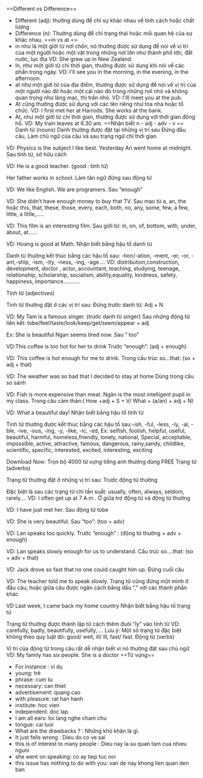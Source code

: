 ==Different vs Difference==
- Different (adj): thường dùng để chỉ sự khác nhau về tính cách hoặc chất lượng
- Difference (n): Thường dùng để chỉ trạng thái hoặc mối quan hệ của sự khác nhau.
==in vs at ==
- in như là một giới từ nơi chốn, nó thường được sử dụng để nói về vị trí của một người hoặc một vật trong những nơi lớn như thành phố lớn, đất nước, lục địa VD: She grew up in New Zealand.
- In, như một giới từ chỉ thời gian, thường được sử dụng khi nói về các phần trong ngày. VD: I'll see you in the morning, in the evening, in the afternoon.
- at như một giới từ của địa điểm, thường được sử dụng để nói về vị trị của một người nào đó hoặc một cái nào đó trong những nơi nhỏ và không quan trọng như làng mạc, thị trấn nhỏ. VD: I'lll meet you at the pub.
- At cũng thường được sử dụng với các tên riêng như tòa nhà hoặc tổ chức. VD: I first met her at Harrods. She works at the bank.
- At, như một giới từ chỉ thời gian, thường được sử dụng với thời gian đồng hồ. VD: My train leaves at 6.30 am.
==Nhận biết n - adj - adv - v ==
Danh từ (nouns)
Danh thường được đặt tại những vị trí sau
Đứng đầu câu, Làm chủ ngữ của câu và sau trạng ngữ chỉ thời gian

VD: Physics is the subject I like best.
Yesterday An went home at midnight.
Sau tính từ, sở hữu cách

VD: He is a good teacher. (good : tính từ)

Her father works in school.
Làm tân ngữ đứng sau động từ

VD: We like English.
We are programers.
Sau “enough”

VD: She didn’t have enough money to buy that TV.
Sau mạo từ a, an, the hoặc this, that, these, those, every, each, both, no, any, some, few, a few, little, a little,…..

VD: This film is an interesting film.
Sau giới từ: in, on, of, bottom, with, under, about, at……

VD: Hoang is good at Math.
Nhận biết bằng hậu tố danh từ

Danh từ thường kết thúc bằng các hậu tố sau: -tion/-ation, -ment, -er, -or, -ant,-ship, -ism, -ity, -ness, -ing, -age….
VD: distribution,construction, development, doctor , actor, accountant, teaching, studying, teenage, relationship, scholarship, socialism, ability,equality, kindness, safety, happiness, importance………..

Tính từ (adjectives)

Tính từ thường đặt  ở các vị trí sau:
Đứng trước danh từ: Adj + N

VD: My Tam is a famous singer. (trước danh từ singer)
Sau  những động từ liên kết: tobe/feel/taste/look/keep/get/seem/appear + adj

Ex: She is beautiful
Ngan seems tired now.
Sau “ too”

VD:This coffee is too hot for her to drink
Trước “enough”: (adj + enough)

VD: This coffee is hot enough for me to drink.
Trong cấu trúc so…that: (so + adj + that)

VD: The weather was so bad that I decided to stay at home
Dùng trong câu so sánh

VD: Fish is more expensive than meat.
Ngân is the most intelligent pupil in my class.
Trong câu cảm thán:( How +adj + S + V/ What + (a/an) + adj + N)

VD:  What a beautiful day!
Nhận biết bằng hậu tố tính từ

Tính từ thường được  kết thúc bằng các hậu tố sau:-ish, -ful, -less, -ly, -al, -ble, -ive, -ous, -ing, -y, -like, -ic, -ed,
Ex: selfish, foolish, helpful, useful, beautiful, harmful, homeless,friendly, lonely, national, Special, acceptable, impossible, active, attractive, famous, dangerous, rainy,sandy, childlike, scientific, specific, interested, excited, interesting, exciting

Download Now: Trọn bộ 4000 từ vựng tiếng anh thường dùng FREE
Trạng từ (adverbs)

Trạng từ thường đặt ở những vị trí sau:
Trước động từ thường

Đặc biệt là sau  các trạng từ chỉ tần suất: usually, often, always, seldom, rarely….
VD: I often get up at 7 A.m .
Ở giữa trợ động từ và động từ thường

VD: I have just met her.
Sau động từ tobe

VD: She is very beautiful.
Sau “too”: (too + adv)

VD: Lan speaks too quickly.
Trước “enough” : (động từ thường + adv + enough)

VD: Lan speaks slowly enough for us to understand.
Cấu trúc so….that: (so + adv + that)

VD: Jack drove so fast that no one could caught him up.
Đứng cuối câu

VD: The teacher told me to speak slowly.
Trạng từ cũng đứng một mình ở đầu câu, hoặc giữa câu được ngăn cách bằng dấu “,” với các thành phần khác

VD Last week, I came back my home country
Nhận biết bằng hậu tố trạng từ

Trạng từ thường được thành lập từ  cách thêm đuôi “ly” vào tính từ
VD: carefully, badly, beautifully, usefully,….
Lưu ý: Một số trạng từ đặc biệt không theo quy luật đó: good/ well, ill/ ill, fast/ fast.
Động từ (verbs)

Vị trí của động từ trong câu rất dễ nhận biết vì nó thường đặt sau chủ ngữ
VD: My family has six people.
She is a doctor
==Từ vựng==
- For instance : ví dụ
- young: trẻ
- phrase: cum tu
- necessary: can thiet
- advertisement: quang cao
- with pleasure: rat han hanh
- institute: hoc vien
- independent: doc lap
- I am all ears: toi lang nghe cham chu
-  tongue: cai luoi
- What are the drawbacks ? : Những khó khăn là gì.
- It just fells wrong : Dieu do co ve sai
- this is of interest to many people : Dieu nay la su quan tam cua nhieu nguoi
- she went on speaking: co ay tiep tuc noi
- this issue has nothing to do with you: van de nay khong lien quan den ban